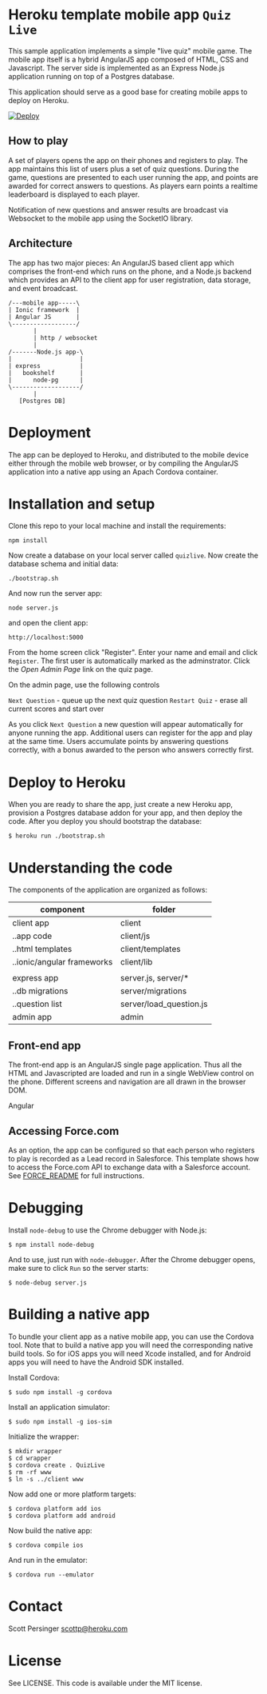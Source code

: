 # Heroku template mobile app `Quiz Live`

This sample application implements a simple "live quiz" mobile game. The mobile
app itself is a hybrid AngularJS app composed of HTML, CSS and Javascript. The
server side is implemented as an Express Node.js application running on top of 
a Postgres database.

This application should serve as a good base for creating mobile apps to deploy on
Heroku.

[![Deploy](https://www.herokucdn.com/deploy/button.png)](https://heroku.com/deploy)

## How to play

A set of players opens the app on their phones and registers to play. The app maintains 
this list of users plus a set of quiz questions. During the game, questions
are presented to each user running the app, and points are awarded for correct answers
to questions. As players earn points a realtime leaderboard is displayed to each
player.

Notification of new questions and answer results are broadcast via Websocket to the
mobile app using the SocketIO library.

## Architecture

The app has two major pieces: An AngularJS based client app which comprises the front-end
which runs on the phone, and a Node.js backend which provides an API to the client app for 
user registration, data storage, and event broadcast.

    /---mobile app-----\
    | Ionic framework  |
    | Angular JS       |
    \------------------/
           |
           | http / websocket
           |
    /-------Node.js app-\
    |                   |
    | express           |
    |   bookshelf       |
    |      node-pg      |
    \-------------------/
           |
       [Postgres DB]

# Deployment

The app can be deployed to Heroku, and distributed to the mobile device either through
the mobile web browser, or by compiling the AngularJS application into a native app
using an Apach Cordova container.

# Installation and setup

Clone this repo to your local machine and install the requirements:

    npm install

Now create a database on your local server called
`quizlive`. Now create the database schema and initial data:

    ./bootstrap.sh

And now run the server app:

    node server.js

and open the client app:

    http://localhost:5000

From the home screen click "Register". Enter your name and email and click `Register`. The first user
is automatically marked as the adminstrator. Click the _Open Admin Page_ link on the quiz page.

On the admin page, use the following controls
 
`Next Question` - queue up the next quiz question
`Restart Quiz` - erase all current scores and start over

As you click `Next Question` a new question will appear automatically for anyone running
the app. Additional users can register for the app and play at the same time. Users accumulate
points by answering questions correctly, with a bonus awarded to the person who answers
correctly first.


# Deploy to Heroku

When you are ready to share the app, just create a new Heroku app, provision a Postgres
database addon for your app, and then deploy the code. After you deploy you should
bootstrap the database:

    $ heroku run ./bootstrap.sh

# Understanding the code

The components of the application are organized as follows:

| component | folder |
|------------|---------|
| client app | client |
| ..app code | client/js |
| ..html templates | client/templates |
| ..ionic/angular frameworks | client/lib | 
|            |        |
| express app | server.js, server/* |
| ..db migrations | server/migrations |    
| ..question list | server/load_question.js |
| admin app  | admin  |

## Front-end app

The front-end app is an AngularJS single page application. Thus all the HTML and Javascripted
are loaded and run in a single WebView control on the phone. Different screens and navigation
are all drawn in the browser DOM.

Angular

## Accessing Force.com

As an option, the app can be configured so that each person who registers to play is
recorded as a Lead record in Salesforce. This template shows how to access the 
Force.com API to exchange data with a Salesforce account. See [FORCE_README](FORCE_README.md) 
for full instructions. 

# Debugging

Install `node-debug` to use the Chrome debugger with Node.js:

    $ npm install node-debug

And to use, just run with `node-debugger`. After the Chrome debugger opens, make sure to click `Run`
so the server starts:

    $ node-debug server.js


# Building a native app

To bundle your client app as a native mobile app, you can use the Cordova tool. Note that to build
a native app you will need the corresponding native build tools. So for iOS apps you will need
Xcode installed, and for Android apps you will need to have the Android SDK installed.

Install Cordova:

    $ sudo npm install -g cordova

Install an application simulator:

    $ sudo npm install -g ios-sim

Initialize the wrapper:

    $ mkdir wrapper
    $ cd wrapper
    $ cordova create . QuizLive
    $ rm -rf www
    $ ln -s ../client www

Now add one or more platform targets:

    $ cordova platform add ios
    $ cordova platform add android

Now build the native app:

    $ cordova compile ios

And run in the emulator:

    $ cordova run --emulator


# Contact

Scott Persinger <scottp@heroku.com>

# License

See LICENSE. This code is available under the MIT license.

